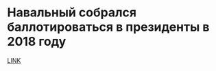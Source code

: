 # Навальный собрался баллотироваться в президенты в 2018 году



[LINK](https://varlamov.ru/1906220.html)